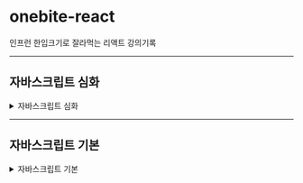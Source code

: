 # onebite-react

인프런 한입크기로 잘라먹는 리액트 강의기록

---

## 자바스크립트 심화

<details>
<summary>자바스크립트 심화</summary>
<div markdown="1">

<details>
<summary>Truthy & Falsy</summary>
<div markdown="1">

### 1. Truthy & Falsy

- 참이나 거짓을 의미하지 않는 값도, 조건문 내에서 참이나 거짓으로 평가하는 특징

#### 1) Falsy한 값

- undefined
- null
- 0
- -0
- NaN
- ""
- 0n

```javascript
let f1 = undefined;
let f2 = null;
let f3 = 0;
let f4 = -0;
let f5 = NaN;
let f6 = "";
let f7 = 0n;
```

#### 2) Truthy한 값

- 7가지 falsy한 값 제외하고 나머지 모든 값

- 문자열 "hello"
- 숫자 123
- 배열 []
- 객체 {}
- 함수 () => {}

```javascript
let t1 = "hello";
let t2 = 123;
let t3 = [];
let t4 = {};
let t5 = () => {};
```

#### 활용

```javascript
function printName(person) {
  console.log(person.name);
}

let person; // undefined
printName(person); // type 에러 undefined으로 부터 프로퍼티 읽을 수 없다

person = null;

function printName2(person) {
  if (person === undefined) {
    // || person === null 로 조건 추가해야함 > 너무 복잡하기 때문에  not 연산자 사용 !person
    console.log("person의 값이 없음");
    return; // return 조건에 맞으면 아래 함수로 접근하지 못하도록 종료
  }
  console.log(person.name); // 매개변수가 null일때 false가 되어 콘솔 실행
}
```

</div>
</details>

<details>
<summary>단락평가(short-circuit Evaluation)</summary>
<div markdown="1">

### 2. 단락평가(short-circuit Evaluation)란?

- and 나 or 같은 논리연산식에서 해당 연산의 결과를 확정 할 수 있다면 두번째 피연산자에는 접근하지 않는 자바스크립트의 특징
- 단락평가를 이용하면 조건문을 사용하지 않고도 특정 상황에서 함수를 호출하지 않도록 방지하거나 어떤 값들을 굳이 계산하지 않도록 제한하는 등 다양한 기능 개발 가능함

```javascript
function returnFalse() {
  console.log("False 함수");
  return false; // falsy한 값
}

function returnTrue() {
  console.log("True 함수");
  return true;
}

console.log(returnFalse() && returnTrue()); // "False 함수", false 출력
// -> and는 모두 true일때 true를 출력하고 하나라도 false라면 false를 출력 하게 되기 때문에
// 첫번째 연산자가 false이면 다음 연산자 결과가 뭔든 false를 출력하기 때문에 다음 연산자에 접근 하지 않음 > 단락평가 작동

console.log(returnTrue() || returnFalse()); // "True 함수", true 출력
// -> or은 둘중 하나가 true일때 true를 출력하고 둘다 false라면 false를 출력 하게 되기 때문에
// 첫번째 연산자가 Ture이면 다음 연산자 결과가 뭔든 Ture를 출력하기 때문에 다음 연산자에 접근 하지 않음 > 단락평가 작동
```

#### 단락 평가 활용 사례

```javascript
function printName(person) {
  // if (!person) {
  //   console.log("person에 값이 없음");
  //   return;
  // }
  // console.log(person.name);

  // => 단략 평가를 활용하여 축약됨
  console.log(person && person.name);
}

printName(); // person이 undefined falsy한 값이기 때문에 person.name까지 접근 안함

function printName2(person) {
  const name = person && person.name;
  console.log(name || "person의 값이 없음");
}

printName2(); // undefined이 전달되서 and 연산자에서 name이 undefined truthy한 문자열 "person의 값이 없음" 출력
printName2({ name: "이정현" }); // and 연산자에서 truthy person.name값이 name 변수에 저장되고 or 연산자에서 name 변수가 truthy한 값이라 이정환 출력
```

</div>
</details>

<details>
<summary>구조 분해 할당</summary>
<div markdown="1">

#### 1) 배열의 구조 분해 할당

```javascript
let arr = [1, 2, 3];

// let one = arr[0];
// let two = arr[1];
// let three = arr[2];
// 각각의 변수들에 하나하나 할당해줘야 하는 불편함
// => 구조분해 할당으로 해결

let [one, two, three, four, five = 5] = arr;

console.log(one, two, three, four, five);
// 1, 3, 3, undefined, 5
```

#### 2) 객체의 구조 분해 할당

```javascript
let person = {
  name: "이정현",
  age: 27,
  hobby: "테니스",
};

let { name, age: myAge, hobby, extra = "hellow" } = person;

console.log(name, myAge, hobby, extra); // 이정한 27 테니스 hellow
```

#### 3) 객체 구조 분해 할당을 이용해서 함수의 매개변수를 받는 방법

```javascript
const func = ({ name, age, hobby, extra }) => {
  console.log(name, age, hobby, extra); // 이정한 27 테니스 undefined
};

func(person);
```

</div>
</details>

<details>
<summary>Spread 연산자 & Rest 매개변수</summary>
<div markdown="1">

### 3. Spread 연산자 & Rest 매개변수란?

#### 1) Spread 연산자

- spread : 흩뿌리다, 펼치다 라는 뜻
- 객체나 배열에 저장된 여러개의 값을 개별로 흩뿌려주는 역할

```javascript
let arr1 = [1, 2, 3];
// let arr2 = [4, arr1[0], arr1[1], arr1[2], 5, 6];
let arr2 = [4, ...arr1, 5, 6]; //...가 spread 연산자
console.log(arr2); // [4, 1, 2, 3, 5, 6]

let obj1 = {
  a: 1,
  b: 2,
};

let obj2 = {
  ...obj1,
  c: 3,
  d: 4,
};

console.log(obj2); // { a: 1, b: 2, c: 3, d: 4 }

function funcA(p1, p2, p3) {
  console.log(p1, p2, p3); // [1, 2, 3]
}

funcA(...arr1); // 각각 풀어해쳐저서 잘 할당됨
```

#### 2) Rest 매개변수

- rest : 나머지 매개변수
- 여러개의 매개변수를 받아야 할때 배열로 한번에 받아 올 수 있게 해주는 문법

```javascript
function funcB(...rest) {
  console.log(rest);
}

funcB(...arr1);

// 배열에서 첫번째 인수는 one에서 저장, 두번째 인수는 two에 저장 나머지 ...rest
// rest 매개변수 뒤에는 추가적으로 매개변수 선언 할 수 없다. 이유는 rest는 나머지 변수를 저장하기 때문에
// 반드시 rest라는 단어 쓸 필요 없음 ...만 붙으면 rest 변수로 사용 가능

function funcB(one, two, ...rest) {
  console.log(rest);
}

funcB(...arr1);
```

</div>
</details>

<details>
<summary>원시타입 vs 객체타입</summary>
<div markdown="1">

### 4. 원시타입 vs 객체타입

#### 1) 원시타입

- Number, String, Boolean 등... 값 자체로써 변수에 저장되고 복사 된다.
- 값이 변경되면 메모리에 있는 값이 수정되는 것이 아니라 새로운 메모리에 변수 저장되어 불변값이라 함

```javascript
let p1 = 1;
let p2 = p1;

p2 = 2;
```

#### 2) 객체타입

- Object, Array, Function등...
- 참조값을 통해 변수에 저장되고 복사된다.
- o2 변수가 o1을 바라보고 있기 때문에 o2의 값이 변경되면 메모리 o1의 원본값이 변경되서 가변값이다
- 객체 타입의 값을 변경할 때 의도치 않게 값이 수정될 수 있다. 사이드 이펙트 : 의도하지 않았는데 다른 값의 변화를 가저오는 현상
- 참조값이 아닌 프로퍼티 기준으로 비교하고 싶다면 JSON.stringify()같은 객체를 문자열로 형 변환하는 함수를 사용하여 비교

```javascript
let o1 = { name: "이정환" };
let o2 = o1; // 얕은 복사 객체의 참조값을 복사 -> 원본 객체가 수정될 수 있어 위험
let o3 = { ...o1 }; // 갚은 복사 새로운 객체를 생성하면서 프로퍼티만 따로 복사 -> 원본 객체가 수정될 일 없이 안전함

o2.name = "홍길동";

console.log(o1 === o2); // true 서로 같은 참조값을 가지기 때문에 -> 얕은 비교
console.log(o1 === o3); // False 객체간의 비교연산은 참조값을 기준으로 이뤄지기 때문에 서로 다른 참조값을 가짐으로 false 출력

JSON.stringify(o1) === JSON.stringify(o2); // -> 깊은 비교
```

</div>
</details>

</div>
</details>

---

## 자바스크립트 기본

<details>
<summary>자바스크립트 기본</summary>
<div markdown="1">

<details>
<summary>변수와 상수</summary>
<div markdown="1">

### 1. 변수와 상수

값을 저장하는 **박스**와 같은 역할을 합니다.

- 선언한다: 변수/상수를 만들 때 이름을 붙이고 값을 정함
- 초기화 한다: 선언된 변수/상수에 저장할 초기값을 할당
- 네이밍/명명: 변수/상수에 이름을 붙임
- 같은 블록 범위에서 중복된 이름으로 다시 선언할 수 없음

#### 1) 변수

- 변수는 언제든지 값의 변경이 가능
- 값이 변경 가능하기 때문에 초기값을 설정하지 않아도 됨
- 초기값을 설정하지 않으면 값이 없다는 의미인 undefined가 출력

```javascript
let age = 27; // age로 변수 선언하고 27값을 주어 초기화
let age; // undefined로 출력, 중복이름 선언 불가

age = 30; // 변수 값 변경
```

#### 2) 상수

- 변수와 다르게 선언 한 후에는 값을 변경 할 수 없음 초기화된 값 유지
- 변경 할 수 없거나 변하지 않아야 할 때 사용하여 선언
- 값을 변경 할 수 없기 때문에 초기화가 반드시 필요

```javascript
const birth = "1990. 11. 21"; // birth로 선언하고 초기화 반드시
const birth; // 초기화 선언 하지않으면 오류 초기화 반드시

birth = "1997. 11. 21"; // 변경 불가능 오류
```

#### 3) 네이밍 규칙/변수 명명규칙

1. $, \_ 제외한 기호는 사용 할 수 없다.
2. 숫자로 시작할 수 없다.
3. 예약어(문법용어)를 사용할 수 없다.
4. 협업을 위해 의미있는 단어의 조합으로 네이밍 짖기
</div>
</details>

<details>
<summary>자료형(Type)</summary>
<div markdown="1">

### 2. 자료형(Type)

동일한 속성이나 특성을 가진 원소들의 집합

#### 1) 원시타입 : 프로그래밍에 있어 기본적인 타입

##### a. number

- 양수 무한대 infinity
- 음수 무한대 -infinity
- 수치연산 실패 결과값 NaN(not a number) (ex: 문자열 + 숫자 같은 말도 안되는 연산 하면 나옴

##### b. string

- ${변수/상수명}`을 활용하여 스트링에 변수 적용

```javascript
let myName = "윤혜경";
let myCompany = "aicess";

let introduceText = `${myName}은 ${myLocation}에 다닙니다.`;
```

##### c. boolean

- 참/거짓

```javascript
let isSwitchOn = true; // 스위치가 on이면 true 이다 \
let isEmpty = false;

// boolean 변수명은 'is = ~이다' 를 붙임
```

##### d. null

- 아무것도 없는 상태

```javascript
let empty = null;
```

##### e. undefined

- 값이 할당 안된 상태

```javascript
let empty;

console.log(empty); // undefined 출력
```

#### 2) 객체타입

##### a. object

- array
- function
- RegexExp
</div>
</details>

<details>
<summary>형 변환(Type Casting)</summary>
<div markdown="1">

### 3. 형 변환(Type Casting)

값의 타입을 다른 타입으로 변경

#### 1) 묵시적 형 변환 (암묵적) : 자바스크립트 엔진이 알아서 형 변환

- 특정 하나의 변수의 값을 형변환 했을때 오류가 나지않고 연산이 잘 될 수 있는 경우에 만 묵시적 형 변환이 일어남

```javascript
let num = 10;
let str = "20";

const result = num + str;
console.log(result); // 1020 출력 -> num이 string으로 js가 알아서 형 변환
```

#### 2) 명시적 형 변환 : 개발자가 직접 형 변환을 일으킴

- 내장함수(js 기본적 제공 함수)등을 이용해 직접 형 변환 실시

##### a. 문자열 → 숫자

```javascript
let str1 = "10";
let strToNum1 = Number(str1);

let str2 = "10개";
let strToNum2 = parseInt(str2);

console.log(strToNum1); // 10
console.log(strToNum2); // 10
```

##### b. 숫자 → 문자

```javascript
let num1 = 20;
let numToStr1 = String(str1);

console.log(numToStr1 + "입니다."); // 20입니다.
```

</div>
</details>

<details>
<summary>연산자(Operator)</summary>
<div markdown="1">

### 4. 연산자(Operator)란?

- 프로그래밍에서의 다양한 연산을 위한 기호, 키워드

#### 1) 대입 연산자 : ex) let var1 = 1; 에서 =이 대입연산자

#### 2) 산술 연산자 : +, -, \*, /, %

#### 3) 복합 대입 연산자

```javascript
let num = 10;
num = num + 20; //을 줄여서
num += 20; // 으로 사용하는 것 +=는 복합 대입 연산자
num -= 20; // -10
num *= 20; // 200
num /= 20; // 0.5
num %= 20; // 1
```

#### 4) 증감 연산자

```javascript
let num = 10;
num++; //1만 증감 변수명 뒤에 ++하면 라인이 끝나고 증감
console.log(num); // 11 후위연산

let num2 = 10;
console.log(num++); // 10출력 다음라인 되어야 1추가
// 해당라인에 증감 하고 싶다면 복합대행 연산자 사용 하거나
console.log((num2 += 1)); // 11
console.log(++num2); // 11 전위연산 라인에 바로 적용

let num3 = 10;
console.log(--num3); // 9 전위연산
console.log(num3--); // 9 후위연산
console.log(num3); // 8 후위연산 적용됨
```

#### 5) 논리 연산자 : boolean 값을 다룰때 사용

- or : true || false 둘중 하나만 참
- and : ture && false 둘다 참
- not : !ture 반대

```javascript
let or = true || false; // 둘중 하나만 조건이 true면 true
let and = true && false; // 둘다 true여야 하는데 아니여서 false 출력
let not = !true; // ture의 반대

console.log(or, and, not); // true, false, false
```

#### 6) 비교 연산자 : 두개의 값을 비교하는 연산자

- === : 서로 값과 자료형 타입이 같은 지 비교
- !== : 서로 값이 같지 않은 지 비교
- == : 자료형 타입은 비교하지 않고 값이 같은 지 만 비교
- `>, <` : 대/소 비교
- `>=, <=` : 크거나 같은, 작거나 같은 값의 비교

```javascript
let comp1 = 1 === 2;
let comp2 = 1 !== 2;
let comp3 = 1 === "1";
let comp4 = 1 == "1";

console.log(comp1); // 값이 달라서 false
console.log(comp2); // 같지 않아서 true
console.log(comp3); // 자료형 타입이 달라서 false
console.log(comp4); // 자료형은 비교하지 않고 값만 비교 하기 때문에 true

let comp5 = 2 > 1; // 2보다 작음 true
let comp6 = 2 < 1; // 2보다 크지 않음 false

let comp7 = 2 >= 2; // 2보다 작거나 같음 true
let comp8 = 2 <= 2; // 2보다 크거나 같음 true
```

#### 7) null 병합 연산자 : 존재하는 값을 추려내는 연산자

- null, undefined가 아닌 값을 찾아내는 연산자

```javascript
let var1;
let var2 = 10;
let var3 = 20;

let var4 = var1 ?? var2; // 양쪽 피연산자(참여하는)값 중에 null, undefined가 아닌 값을 찾아내서 var4에 저장
console.log(var4); // 10

let var5 = var1 ?? var3;
console.log(var5); // 20

let var6 = var2 ?? var3; // 피연산자가 둘다 null, undefined가 아닌경우 처음에 적힌 var2값 저장
console.log(var6); // 10
let var7 = var3 ?? var2; // 피연산자가 둘다 null, undefined가 아닌경우 처음에 적힌 var3값 저장
console.log(var7); // 20

let userName = "윤혜경"; // let userName; 선언되면 Console.log에 굥굥이 출력
let userNicName = "굥굥이";
let displayName = userName ?? userNicName; // userName이 존재한다면 userName값을 저장하고, userName값이 없다면 userNicName의 값이 저장됨
console.log(displayName); // 윤혜경
```

#### 8) type of 연산자 : 값의 타입을 문자열로 변환하는 기능을 하는 연산자

- null, undefined가 아닌 값을 찾아내는 연산자

```javascript
let var8 = 1; // 자바스크립트 변수는 숫자값을 넣고 변수에 문자값을 넣는게 가능 변수 타입이 고정되어 있지 않음
var8 = "hellow";

let t1 = typeof var8; // hellow라는 문자열이기 때문에
console.log(t1); // string
```

#### 9) 삼항 연산자 : 항을 3개 사용하는 연산자

- 항을 3개 사용하는 연산자
- 조건식을 이용해서 참, 거짓일 때의 값을 다르게 반환
- 항이란? userName ?? userNicName 이 식에서 userName, userNicName이 각각 항이고, userName ?? userNicName는 2항

```javascript
let var9 = 10;

// 요구사항 : 변수 res에 var9의 값이 짝수-> "짝", 홀수-> "홀"
let res = var9 % 2 === 0 ? "짝수" : "홀수";
console.log(res); // 짝수
```

</div>
</details>

<details>
<summary>조건문(Conditional Statement)</summary>
<div markdown="1">

### 5. 조건문(Conditional Statement)이란?

특정 조건을 만족했을 때에만 실행되는 코드를 작성하기 위한 문법
대표적으로 if, switch 조건문

#### 1) if

```javascript
let num = 10;
if (num >= 10) {
  // 조건이 참
  console.log("num은 10 이상입니다.");
  console.log("조건이 참 입니다!");
} else if (num >= 5) {
  // 첫번째 조건이 만족되지 않을 때
  // else if는 갯수 제한이 없음
  console.log("num은 3이상 입니다.");
} else if (num >= 3) {
  console.log("num은 3 이상입니다.");
} else {
  // 조건 거짓  else: 그렇지 않으면
  console.log("조건이 거짓입니다!");
}
```

#### 2) switch

- if문과 기능 자체는 동일
- 다수의 조건을 처리할 때 if보다 더 직관적

```javascript
let animal = "cat"; // 어떠한

switch (
  animal // animal 변수 조건과 맞는 case를 위에서 부터 아래로 쭉 내려오며 비교함 그래서 모든 코드 수행되어 모든 콘솔 다 실행
) {
  case "cat": {
    console.log("고양이");
    break; // 조건이 되면 switch문 종료
  }
  case "dog": {
    console.log("강아지");
    break;
  }
  case "bear": {
    console.log("곰");
    break;
  }
  case "snake": {
    console.log("뱀");
    break;
  }
  case "tiger": {
    console.log("호랑이");
    break;
  }
  default: {
    // 모든 조건에 일치하는 case가 없을 때 (if문의 else 같은 기능)
    console.log("그런 동물은 전 모릅니다.");
  }
}
```

</div>
</details>

<details>
<summary>반복문(Loop, Iteration)</summary>
<div markdown="1">

### 6. 반복문(Loop, Iteration)이란?

어떠한 동작을 반복해서 수행할 수 있도록 만들어 주는 문법

#### 1) for문

- 초기식 : for문 내부에서 사용하는 특별한 변수(반복이 몇번 카운트 -> 카운트변수 라고 부름)를 초기화
- 조건식 : 반복문이 언제까지 반복할 것인지 참일 때만 반복, 거짓일 때 반복 멈춤
- 증감식 : 매번 반복마다 카운터 변수를 증감시키는 역할 -> 몇번 반복되었는 지 알 수 있음

```javascript
for (let idx = 0; idx < 5; idx++) {
  // 초기식; 조건식; 증감식; 순서로 작성 idx 변수가 5보다 미만일 때 까지 반복수행하고 매 반복마다 idx값을 1씩 증가 (0, 1, 2, 3, 4)
  console.log("반복문"); // 4 반복문
  console.log(idx); // 0, 1, 2, 3, 4
}

// idx의 값이 5이상이 되면 종료하고 싶은데 조건식을 건들이지 않고 하는 방법
for (let idx = 0; idx <= 10; idx++) {
  console.log("반복문"); // 4 반복문
  console.log(idx); // 0, 1, 2, 3, 4, 5

  if (idx >= 5) {
    break;
  }
}

// 반복의 회차를 건너뛰는 방법
for (let idx = 0; idx <= 10; idx++) {
  if (idx % 2 === 0) {
    continue; // 조건의 true면 해당 회차에서 아래의 조건문이 실행되지 않고 다음 회차로 넘어가서 실행됨
  }

  if (idx >= 5) {
    break;
  }

  console.log(idx); // 1, 3, 5
}
```

</div>
</details>

<details>
<summary>함수</summary>
<div markdown="1">

### 7. 함수

공통으로 자주 사용되는 유사한 코드들을 묶어 이름을 붙이고 해당 기능이 필요 할 때 함수의 이름 만 불러서 간단하고 간결하게 기능을 가저다 쓸 수 있도록 하는 자바스크립트 문법

- 함수선언 : 함수를 새롭게 만드는 행위 선언했다고 실행되는게 아님
- 함수호출 : 함수 실행
- 함수가 호출되면 선언한 함수 내부로 실행 순서가 넘어감

  1. 함수선언
  2. 호출전 콘솔 실행
  3. greating 함수 실행
  4. 포탈을 타고 넘어가는 것처럼 greating 함수 내부 실행
  5. 호출 후 콘솔 실행

- 중첩함수 : 함수 안에 또 다른 함수 가능
- 매개변수 : 선언하고 싶은 변수에 전달받은 인수를 저장 함수 내부에서 사용
- 인수 : 함수 호출할 때 정해준 매개변수의 값
- 호이스팅 : 끌어올리다 라는 뜻 내부적으로 자바스크립트에서 알아서 끌어올려 실행함 호이스팅 덕분에 유연하게 코딩 가능(함수의 호출보다 함수를 아래에 두어도 문제없이 실행됨)

```javascript
function greating() {
  console.log("안녕하세요");
}

console.log("호출 전");

greating(); // 소괄호 반드시 작성

console.log("호출 후");

function getAear(width, height) {
  // 선언하고 싶은 변수 선언 width 에 10 저장, height에 20저장 매개변수
  let area = width * height;

  console.log(area); // 200

  // 중첩함수
  function another() {
    console.log("another"); // another
  }

  another(); // 중첩함수 호출 // another

  return area; // 반환값
}

let area1 = getAear(10, 20); // 반환값을 변수에 담아 활용 가능
console.log(area1); // 200

getAear(10, 20); // 인수 전달
getAear(30, 20); // 인수 전달
getAear(120, 200); // 인수 전달

// 호이스팅으로 함수호출이 함수선언보다 윗라인에 있어도 실행됨
getAear(10, 20);

function getAear(width, height) {
  let area = width * height;

  console.log(area);

  function another() {
    console.log("another");
  }

  another();

  return area;
}
```

#### 1) 화살표 함수

```javascript
let varC = () => {
  return 1;
};
console.log(varC()); // 1

// 더 간결하게 표현
let varD = () => 1;
console.log(varD()); // 1

let varE = (value) => {
  console.log(value);
  return value + 1;
};
console.log(varE(10)); // 11
```

#### 2) 콜백함수

- 자신이 아닌 다른 함수에 인수로써 전달된 함수를 의미
- 콜백함수는 main 함수애서 원하는 타이밍에 실행 가능
- 콜백함수를 활용하면 더 효율적인 코드 생성

```javascript
// 1. 콜백 함수

function main(value) {
  console.log(1);
  console.log(2);
  value();
  console.log("end");
}

function sub() {
  // 인수로 전달되는 함수 콜백함수
  console.log("sub");
}

main(sub); // console에 sub 함수 출력
// 1 > 2 > sub > end 순서로 출려되어 콜백함수는 main 함수가 언제든지 원하는 타이밍에 실행 가능함

main(function sub1() {
  // 익명함수 형식으로 사용 가능
  console.log("sub");
});

// 2. 콜백함수 응용

function repeat(count) {
  for (let idx = 1; idx <= count; idx++) {
    console.log(idx);
  }
}

function repeatDouble(count) {
  for (let idx = 1; idx <= count; idx++) {
    console.log(idx * 2);
  }
}

repeat(5); // 1 > 2 > 3 > 4 > 5 순서로 출력
repeatDouble(5); // 2 > 4 > 6 > 8 > 10 순서로 출력

// 구조가 흡사한 함수들을 만들 때 마다 복붙하여 작업하면 중복 코드를 발생시켜 좋지 않은 함수 > 콜백함수를 활용하면 더 효율적인 코드 생성

function repeat(count, callback) {
  for (let idx = 1; idx <= count; idx++) {
    callback(idx);
  }
}

repeat(5, function (idx) {
  console.log(idx); // 1 > 2 > 3 > 4 > 5 순서로 출력
});

// 더블 기능
repeat(5, (idx) => {
  console.log(idx * 2); // 2 > 4 > 6 > 8 > 10 순서로 출력
});

// 트리플 기능
repeat(5, (idx) => {
  console.log(idx * 3); // 3 > 6 > 9 > 12 > 15 순서로 출력
});
```

</div>
</details>

<details>
<summary>스코프(scope)</summary>
<div markdown="1">

### 8. 스코프(scope)란?

- 우리말로 "범위"를 뜻함
- 변수나 함수에 접근하거나 호풀할 수 있는 범위를 말함

#### 1) 전역 스코프

- 전체 영역에서 접근 가능

```javascript
let a = 1; // 전역

function funcA() {
  console.log(a);
}

funcA(); // 1 출력
```

#### 2) 지역 스코프

- 특정 영역에서 만 접근 가능
- 조건문, 반복문 안에서의 함수 선언식은 지역 스코프를 가지지 않음

```javascript
function funcA() {
  let b = 2; // 지역

  function funcB() {} // 함수 선언식 안에서 지역 스코프
}

console.log(b); // 스코프 외부 출력으로 오류 발생
funcB(); // 스코프 외부 출력으로 오류 발생

if (true) {
  let c = 1;
  function funcC() {
    // 조건문 안에서 함수 선언식은 지역 스코프를 가지지 않음
    console.log(33);
  }
}

console.log(c); // 스코프 외부 출력으로 오류 발생
funcC(); // 33 출력

for (let i = 0; i < 10; i++) {
  let d = 1;
  function funcD() {
    // 반복문 안에서 함수 선언식은 지역 스코프를 가지지 않음
    console.log(44);
  }
}

console.log(i); // 스코프 외부 출력으로 오류 발생
funcD(); // 44 출력
```

</div>
</details>

<details>
<summary>객체(Object)</summary>
<div markdown="1">

### 9. 객체(Object)란?

- 원시 타입이 아닌 객체 타입의 자료형(DataType)
- 여러가지 값을 동시에 저장할 수 있는 자료형을 의미
- array, function, regexExp
- 객체를 이용하면 현실세계에 존재하는 어떤 사물이나 개념을 표현하기 용이함

#### 1) 객체 생성

```javascript
let obj1 = new Object(); // 내장함수 객체 생성자
let obj2 = {}; // 객체 리터럴 > 간결하기 때문에 대부분 객체 생성
```

#### 2) 객체 프로퍼티

```javascript
let person = {
  name: "이정환", // 객체의 정보값을 객체 프로퍼티(property) = 객체 속성 이라고 부름
  age: 27, // 프로퍼티는 key: value로 구성
  hobby: "테니스",
  job: "FE Developer",
  extra: {},
  10: 20, // 숫자 값도 키로 사용 가능
  "like a cat": 20, //띄어쓰기가 포함된 키는 문자열 변환
};
```

#### 3) 객체 프로퍼티를 다루는 방법

##### a. 특정 프로퍼티에 접근

```javascript
// - (점 표기법)

let name = person.name;
console.log(name); // 이정환

let name2 = person.name2;
console.log(name); // 존재하지 않는 프로퍼티 접근하면 undefind 출력

// - (괄호 표기법) 동적으로 프로퍼티를 변화시키면서 가저와야 할 때 사용

let age = person["age"]; // 문자열로 명시
console.log(age); // 27

let property = "hobby";
let hobby = person[property];
console.log(hobby); // 테니스
```

##### b. 새로운 프로퍼티 추가

```javascript
person.job = "fe developer";
person["favoriteFood"] = "떡볶이";

console.log(person); // favoriteFood: 떡볶이 추가되어 나옴
```

##### c. 프로퍼티 수정

```javascript
person.job = "educator";
person["favoriteFood"] = "초콜릿";

console.log(person); // job: educator, favoriteFood: 초콜릿 변경되어 나옴
```

##### b. 프로퍼티 삭제

```javascript
delete person.job;
console.log(person); // job 삭제하고 나옴
```

##### e. 프로퍼티의 존재 유무를 확인

```javascript
// - (in 연산자)
let result1 = "name" in person; // name 키가 person에 들어있나?
let result2 = "cat" in person; // cat 키가 person에 들어있나?
console.log(result1); // true
console.log(result2); // false
```

##### f. 상수 객체

- 상수는 기본적으로 새로운 값을 할당하지 못하지만 저장된 객체 프로퍼티를 수정하는건 괜찮음

```javascript
const animal = {
  type: "고양이",
  name: "나비",
  color: "black",
};

animal.age = 2; // 추가
animal.name = "까망이"; // 수정
delete animal.color; // 삭제

console.log(animal); // age: 2(추가), name: "까망이"(수정), type: "고양이", color 삭제

animal = 123; // 불가
```

##### g. 메서드

- 객체 프로퍼티 중 값이 함수인 프로퍼티

```javascript
const person = {
  name: "이정현",
  sayHi: function () {
    console.log("안녕");
  },
  sayHi: () => {
    console.log("안녕");
  },
  // 메서드 선언
  sayHi() {
    console.log("안녕");
  }, // 함수 프로퍼티로 동작 정의
};

person.sayHi(); // 안녕
person["sayHi"]();
```

</div>
</details>

<details>
<summary>배열(Array)</summary>
<div markdown="1">

### 10. 배열(Array)란?

- 여러개의 값을 순차적으로 담을 수 있는 자료 형

#### 1) 배열 생성

```javascript
let arrA = new Array(); // 배열 생성자
let arrB = []; // 배열 리터럴 (자주 사용)

let arrC = [1, 2, 3, 4, true, "hello", null, undefined, () => {}, {}, []];
```

#### 2) 배열 요소 접근

```javascript
let item1 = arrC[0]; // 인덱스 사용
let item2 = arrC[1];
arrC[0] = "hello";

console.log(arrC); //인덱스 0에 "hello"로 변경
```

</div>
</details>

---
